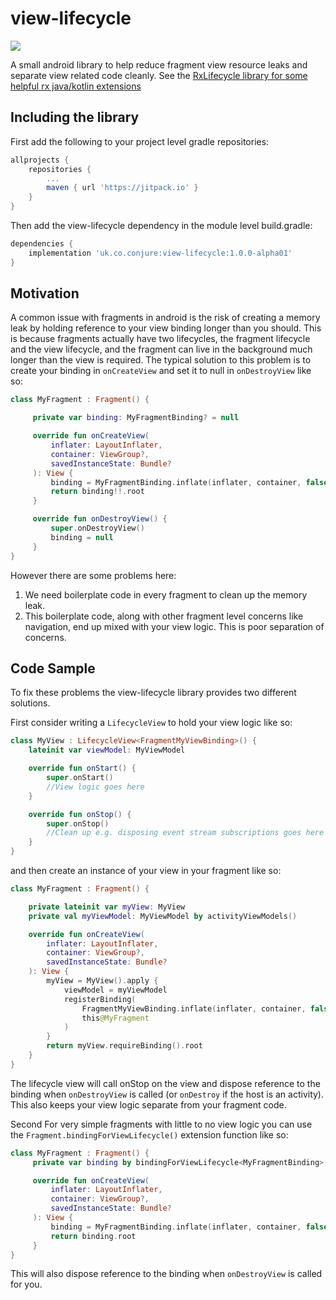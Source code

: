 # view-lifecycle
[![](https://jitpack.io/v/conjure/view-lifecycle.svg)](https://jitpack.io/#conjure/view-lifecycle)

A small android library to help reduce fragment view resource leaks and separate view related code cleanly. See the [RxLifecycle library for some helpful rx java/kotlin extensions](https://github.com/conjure/RxLifecycle)

## Including the library

First add the following to your project level gradle repositories:

```gradle
allprojects {
	repositories {
		...
		maven { url 'https://jitpack.io' }
	}
}
```

Then add the view-lifecycle dependency in the module level build.gradle:

```gradle
dependencies {
	implementation 'uk.co.conjure:view-lifecycle:1.0.0-alpha01'
}
```

## Motivation

A common issue with fragments in android is the risk of creating a memory leak by holding reference to your view binding longer than you should. This is because fragments actually have two lifecycles, the fragment lifecycle and the view lifecycle, and the fragment can live in the background much longer than the view is required. The typical solution to this problem is to create your binding in `onCreateView` and set it to null in `onDestroyView` like so: 

```kotlin
class MyFragment : Fragment() {

     private var binding: MyFragmentBinding? = null

     override fun onCreateView(
         inflater: LayoutInflater,
         container: ViewGroup?,
         savedInstanceState: Bundle?
     ): View {
         binding = MyFragmentBinding.inflate(inflater, container, false)
         return binding!!.root
     }

     override fun onDestroyView() {
         super.onDestroyView()
         binding = null
     }
}
```

However there are some problems here: 

1. We need boilerplate code in every fragment to clean up the memory leak.
2. This boilerplate code, along with other fragment level concerns like navigation, end up mixed with your view logic. This is poor separation of concerns.

## Code Sample

To fix these problems the view-lifecycle library provides two different solutions.

First consider writing a `LifecycleView` to hold your view logic like so: 

```kotlin
class MyView : LifecycleView<FragmentMyViewBinding>() {
    lateinit var viewModel: MyViewModel

    override fun onStart() {
        super.onStart()
        //View logic goes here
    }

    override fun onStop() {
        super.onStop()
        //Clean up e.g. disposing event stream subscriptions goes here
    }
}
```

and then create an instance of your view in your fragment like so: 

```kotlin
class MyFragment : Fragment() {

    private lateinit var myView: MyView
    private val myViewModel: MyViewModel by activityViewModels()

    override fun onCreateView(
        inflater: LayoutInflater,
        container: ViewGroup?,
        savedInstanceState: Bundle?
    ): View {
        myView = MyView().apply {
            viewModel = myViewModel
            registerBinding(
                FragmentMyViewBinding.inflate(inflater, container, false),
                this@MyFragment
            )
        }
        return myView.requireBinding().root
    }
}
```

The lifecycle view will call onStop on the view and dispose reference to the binding when `onDestroyView` is called (or `onDestroy` if the host is an activity). This also keeps your view logic separate from your fragment code.

Second For very simple fragments with little to no view logic you can use the `Fragment.bindingForViewLifecycle()` extension function like so: 

```kotlin
class MyFragment : Fragment() {
     private var binding by bindingForViewLifecycle<MyFragmentBinding>()

     override fun onCreateView(
         inflater: LayoutInflater,
         container: ViewGroup?,
         savedInstanceState: Bundle?
     ): View {
         binding = MyFragmentBinding.inflate(inflater, container, false)
         return binding.root
     }
}
```

This will also dispose reference to the binding when `onDestroyView` is called for you.
